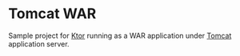 # Tomcat WAR

Sample project for [Ktor](http://ktor.io) running as a WAR application under 
[Tomcat](http://tomcat.apache.org) application server.
